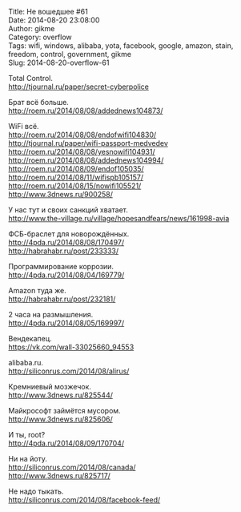 Title: Не вошедшее #61  
Date: 2014-08-20 23:08:00  
Author: gikme  
Category: overflow  
Tags: wifi, windows, alibaba, yota, facebook, google, amazon, stain, freedom, control, government, gikme  
Slug: 2014-08-20-overflow-61

Total Control.  
<http://tjournal.ru/paper/secret-cyberpolice>

Брат всё больше.  
<http://roem.ru/2014/08/08/addednews104873/>

WiFi всё.  
<http://roem.ru/2014/08/08/endofwifi104830/>  
<http://tjournal.ru/paper/wifi-passport-medvedev>  
<http://roem.ru/2014/08/08/yesnowifi104931/>  
<http://roem.ru/2014/08/08/addednews104994/>  
<http://roem.ru/2014/08/09/endof105035/>  
<http://roem.ru/2014/08/11/wifispb105157/>  
<http://roem.ru/2014/08/15/nowifi105521/>  
<http://www.3dnews.ru/900258/>

У нас тут и своих санкций хватает.  
<http://www.the-village.ru/village/hopesandfears/news/161998-avia>

ФСБ-браслет для новорождённых.  
<http://4pda.ru/2014/08/08/170497/>  
<http://habrahabr.ru/post/233333/>

Программирование коррозии.  
<http://4pda.ru/2014/08/04/169779/>

Amazon туда же.  
<http://habrahabr.ru/post/232181/>

2 часа на размышления.  
<http://4pda.ru/2014/08/05/169997/>

Вендекапец.  
<https://vk.com/wall-33025660_94553>

alibaba.ru.  
<http://siliconrus.com/2014/08/alirus/>

Кремниевый мозжечок.  
<http://www.3dnews.ru/825544/>

Майкрософт займётся мусором.  
<http://www.3dnews.ru/825606/>

И ты, root?  
<http://4pda.ru/2014/08/09/170704/>

Ни на йоту.  
<http://siliconrus.com/2014/08/canada/>  
<http://www.3dnews.ru/825717/>

Не надо тыкать.  
<http://siliconrus.com/2014/08/facebook-feed/>

